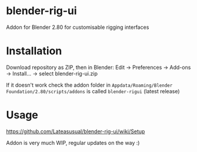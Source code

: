 # blender-rig-ui
Addon for Blender 2.80 for customisable rigging interfaces

# Installation
Download repository as ZIP, then in Blender:
  Edit -> Preferences -> Add-ons -> Install... -> select blender-rig-ui.zip
  
If it doesn't work check the addon folder in `Appdata/Roaming/Blender Foundation/2.80/scripts/addons` is called `blender-rigui` (latest release)
  
# Usage

https://github.com/Lateasusual/blender-rig-ui/wiki/Setup
 
Addon is very much WIP, regular updates on the way :)
